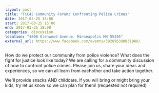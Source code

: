 ```yaml
---
layout: post
title: "TCC4J Community Forum: Confronting Police Crimes"
date: 2017-03-25 15:00
start: 2017-03-25 15:00
end: 2017-03-25 18:00
categories: discussion
location: "1800 Glenwood Avenue, Minneapolis MN 55405"
external_url: https://www.facebook.com/events/382096388831988/
---
```

How do we protect our community from police violence? What does the fight for justice look like today? We are calling for a community discussion of how to confront police crimes. Please join us, share your ideas and experiences, so we can all learn from eachother and take action together.

We'll provide snacks AND childcare.
If you will bring or might bring your kids, try let us know so we can plan for them! (requested not required)

